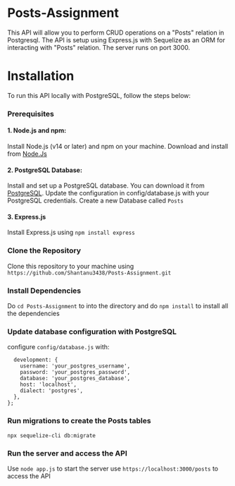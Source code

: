 # Posts-Assignment
This API will allow you to perform CRUD operations on a "Posts" relation in Postgresql. The API is setup using Express.js with Sequelize as an ORM for interacting with "Posts" relation. The server runs on port 3000.

# Installation
To run this API locally with PostgreSQL, follow the steps below:

### Prerequisites
   #### 1. Node.js and npm:
  Install Node.js (v14 or later) and npm on your machine.
  Download and install from [Node.Js](https://nodejs.org/)

   #### 2. PostgreSQL Database:
  Install and set up a PostgreSQL database. You can download it from [PostgreSQL](https://www.postgresql.org/download/).
  Update the configuration in config/database.js with your PostgreSQL credentials.
  Create a new Database called ```Posts```
  #### 3. Express.js
  Install Express.js using ```npm install express```

### Clone the Repository
  Clone this repository to your machine using ```https://github.com/Shantanu3438/Posts-Assignment.git```
### Install Dependencies
  Do ```cd Posts-Assignment``` to into the directory and do ```npm install``` to install all the dependencies

### Update database configuration with PostgreSQL
configure ```config/database.js``` with: 
```module.exports = {
  development: {
    username: 'your_postgres_username',
    password: 'your_postgres_password',
    database: 'your_postgres_database',
    host: 'localhost',
    dialect: 'postgres',
  },
};
```
### Run migrations to create the Posts tables
```npx sequelize-cli db:migrate```

### Run the server and access the API
Use ```node app.js``` to start the server use ```https://localhost:3000/posts``` to access the API
